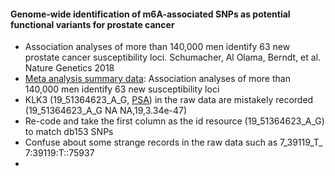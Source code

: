 #### Genome-wide identification of m6A-associated SNPs as potential functional variants for prostate cancer
* Association analyses of more than 140,000 men identify 63 new prostate cancer susceptibility loci. Schumacher, Al Olama, Berndt, et al. Nature Genetics 2018
* [Meta analysis summary data](http://practical.icr.ac.uk/blog/?page_id=8164): Association analyses of more than 140,000 men identify 63 new susceptibility loci
* KLK3 (19_51364623_A_G, [PSA](https://www.uniprot.org/uniprot/P07288)) in the raw data are mistakely recorded (19_51364623_A_G NA      NA,19,3.34e-47)
* Re-code and take the first column as the id resource (19_51364623_A_G) to match db153 SNPs
* Confuse about some strange records in the raw data such as 7_39119_T_<CN2> 7:39119:T:<CN2>:75937
* 

